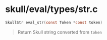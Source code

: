 # skull/eval/types/str.c

```c
SkullStr eval_str(const Token *const token)
```

> Return Skull string converted from `token`

